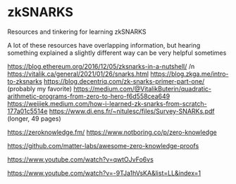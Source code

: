# zkSNARKS
Resources and tinkering for learning zkSNARKS

A lot of these resources have overlapping information, but hearing something explained a slightly different way can be very helpful sometimes

https://blog.ethereum.org/2016/12/05/zksnarks-in-a-nutshell/ /n
https://vitalik.ca/general/2021/01/26/snarks.html
https://blog.zkga.me/intro-to-zksnarks
https://blog.decentriq.com/zk-snarks-primer-part-one/ (probably my favorite)
https://medium.com/@VitalikButerin/quadratic-arithmetic-programs-from-zero-to-hero-f6d558cea649
https://weijiek.medium.com/how-i-learned-zk-snarks-from-scratch-177a01c5514e
https://www.di.ens.fr/~nitulesc/files/Survey-SNARKs.pdf (longer, 49 pages)

https://zeroknowledge.fm/
https://www.notboring.co/p/zero-knowledge

https://github.com/matter-labs/awesome-zero-knowledge-proofs

https://www.youtube.com/watch?v=qwtOJvFo6vs

https://www.youtube.com/watch?v=-9TJa1hVsKA&list=LL&index=1
